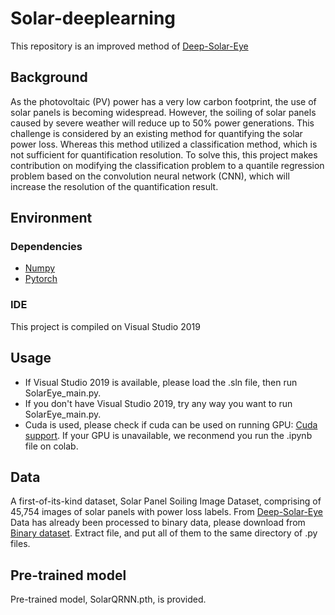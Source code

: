 # Solar-deeplearning
This repository is an improved method of [Deep-Solar-Eye](https://deep-solar-eye.github.io/)
## Background
  As the photovoltaic (PV) power has a very low carbon footprint, the use of solar panels is becoming widespread. However, the soiling of solar panels caused by severe weather will reduce up to 50% power generations. This challenge is considered by an existing method for quantifying the solar power loss. Whereas this method utilized a classification method, which is not sufficient for quantification resolution. To solve this, this project makes contribution on modifying the classification problem to a quantile regression problem based on the convolution neural network (CNN), which will increase the resolution of the quantification result.
## Environment
### Dependencies
* [Numpy](https://numpy.org/)
* [Pytorch](https://pytorch.org/)
### IDE
This project is compiled on Visual Studio 2019
## Usage
* If Visual Studio 2019 is available, please load the .sln file, then run SolarEye_main.py.
* If you don't have Visual Studio 2019, try any way you want to run SolarEye_main.py.
* Cuda is used, please check if cuda can be used on running GPU: [Cuda support](https://developer.nvidia.com/cuda-gpus). If your GPU is unavailable, we reconmend you run the .ipynb file on colab.
## Data
A first-of-its-kind dataset, Solar Panel Soiling Image Dataset, comprising of 45,754 images of solar panels with power loss labels. From [Deep-Solar-Eye](https://deep-solar-eye.github.io/)
Data has already been processed to binary data, please download from [Binary dataset](https://drive.google.com/drive/folders/0BwyfVkTNtCFafm9JUldRVzI2dUdOVTdUc05PQUhfLUZHLU96SHdrX2U5dUZyOTRtTmdxZmc?resourcekey=0-JSh7EskJkaL76g5PGy70eA&usp=sharing). Extract file, and put all of them to the same directory of .py files.

## Pre-trained model
Pre-trained model, SolarQRNN.pth, is provided.
